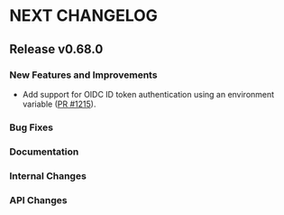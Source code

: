 # NEXT CHANGELOG

## Release v0.68.0

### New Features and Improvements

- Add support for OIDC ID token authentication using an environment variable
  ([PR #1215](https://github.com/databricks/databricks-sdk-go/pull/1215)).

### Bug Fixes

### Documentation

### Internal Changes

### API Changes

